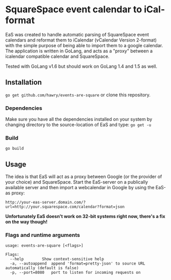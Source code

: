 # SquareSpace event calendar to iCal-format

EaS was created to handle automatic parsing of SquareSpace event calendars and reformat them to iCalendar (vCalendar Version 2-format) with the simple purpose of being able to import them to a google calendar. The application is written in GoLang, and acts as a "proxy" between a icalendar compatible calendar and SquareSpace.

Tested with GoLang v1.6 but should work on GoLang 1.4 and 1.5 as well.

## Installation
`go get github.com/hawry/events-are-square`
or clone this repository.
### Dependencies
Make sure you have all the dependencies installed on your system by changing directory to the source-location of EaS and type:
`go get -u`

### Build
`go build`

## Usage
The idea is that EaS will act as a proxy between Google (or the provider of your choice) and SquareSpace. Start the EaS-server on a publically available server and then import a webcalendar in Google by using the EaS-as proxy:

`http://your-eas-server.domain.com/?url=http://your.squarespace.com/calendar?format=json`

**Unfortunately EaS doesn't work on 32-bit systems right now, there's a fix on the way though!**

### Flags and runtime arguments
```
usage: events-are-square [<flags>]

Flags:
  --help        Show context-sensitive help
  -a, --autoappend  append 'format=pretty-json' to source URL automatically (default is false)
  -p, --port=8080   port to listen for incoming requests on
```
